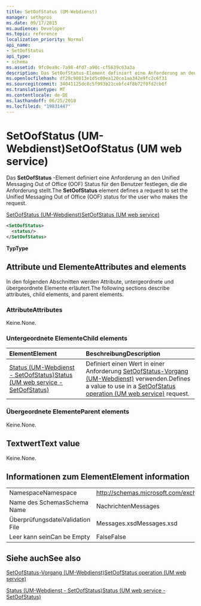 ```yaml
---
title: SetOofStatus (UM-Webdienst)
manager: sethgros
ms.date: 09/17/2015
ms.audience: Developer
ms.topic: reference
localization_priority: Normal
api_name:
- SetOofStatus
api_type:
- schema
ms.assetid: 9fc0ea9c-7a98-4fd7-a90c-cf5639c63a3a
description: Das SetOofStatus-Element definiert eine Anforderung an den Unified Messaging Out of Office (OOF) Status für den Benutzer festlegen, die die Anforderung stellt.
ms.openlocfilehash: df28c98013e1d5c00ea120ce1aa342e9fc2c6f31
ms.sourcegitcommit: 34041125dc8c5f993b21cebfc4f8b72f0fd2cb6f
ms.translationtype: MT
ms.contentlocale: de-DE
ms.lasthandoff: 06/25/2018
ms.locfileid: "19831447"
---
```

# <a name="setoofstatus-um-web-service"></a><span data-ttu-id="32e5c-103">SetOofStatus (UM-Webdienst)</span><span class="sxs-lookup"><span data-stu-id="32e5c-103">SetOofStatus (UM web service)</span></span>

<span data-ttu-id="32e5c-104">Das **SetOofStatus** -Element definiert eine Anforderung an den Unified Messaging Out of Office (OOF) Status für den Benutzer festlegen, die die Anforderung stellt.</span><span class="sxs-lookup"><span data-stu-id="32e5c-104">The **SetOofStatus** element defines a request to set the Unified Messaging Out of Office (OOF) status for the user who makes the request.</span></span> 
  
[<span data-ttu-id="32e5c-105">SetOofStatus (UM-Webdienst)</span><span class="sxs-lookup"><span data-stu-id="32e5c-105">SetOofStatus (UM web service)</span></span>](setoofstatus-um-web-service.md)
  
```xml
<SetOofStatus>
  <status/>
</SetOofStatus>
```

 <span data-ttu-id="32e5c-106">**Typ**</span><span class="sxs-lookup"><span data-stu-id="32e5c-106">**Type**</span></span>
## <a name="attributes-and-elements"></a><span data-ttu-id="32e5c-107">Attribute und Elemente</span><span class="sxs-lookup"><span data-stu-id="32e5c-107">Attributes and elements</span></span>

<span data-ttu-id="32e5c-108">In den folgenden Abschnitten werden Attribute, untergeordnete und übergeordnete Elemente erläutert.</span><span class="sxs-lookup"><span data-stu-id="32e5c-108">The following sections describe attributes, child elements, and parent elements.</span></span>
  
### <a name="attributes"></a><span data-ttu-id="32e5c-109">Attribute</span><span class="sxs-lookup"><span data-stu-id="32e5c-109">Attributes</span></span>

<span data-ttu-id="32e5c-110">Keine.</span><span class="sxs-lookup"><span data-stu-id="32e5c-110">None.</span></span>
  
### <a name="child-elements"></a><span data-ttu-id="32e5c-111">Untergeordnete Elemente</span><span class="sxs-lookup"><span data-stu-id="32e5c-111">Child elements</span></span>

|<span data-ttu-id="32e5c-112">**Element**</span><span class="sxs-lookup"><span data-stu-id="32e5c-112">**Element**</span></span>|<span data-ttu-id="32e5c-113">**Beschreibung**</span><span class="sxs-lookup"><span data-stu-id="32e5c-113">**Description**</span></span>|
|:-----|:-----|
|[<span data-ttu-id="32e5c-114">Status (UM-Webdienst - SetOofStatus)</span><span class="sxs-lookup"><span data-stu-id="32e5c-114">Status (UM web service - SetOofStatus)</span></span>](status-um-web-servicesetoofstatus.md) <br/> |<span data-ttu-id="32e5c-115">Definiert einen Wert in einer Anforderung [SetOofStatus-Vorgang (UM-Webdienst)](setoofstatus-operation-um-web-service.md) verwenden.</span><span class="sxs-lookup"><span data-stu-id="32e5c-115">Defines a value to use in a [SetOofStatus operation (UM web service)](setoofstatus-operation-um-web-service.md) request.</span></span>  <br/> |
   
### <a name="parent-elements"></a><span data-ttu-id="32e5c-116">Übergeordnete Elemente</span><span class="sxs-lookup"><span data-stu-id="32e5c-116">Parent elements</span></span>

<span data-ttu-id="32e5c-117">Keine.</span><span class="sxs-lookup"><span data-stu-id="32e5c-117">None.</span></span>
  
## <a name="text-value"></a><span data-ttu-id="32e5c-118">Textwert</span><span class="sxs-lookup"><span data-stu-id="32e5c-118">Text value</span></span>

<span data-ttu-id="32e5c-119">Keine.</span><span class="sxs-lookup"><span data-stu-id="32e5c-119">None.</span></span>
  
## <a name="element-information"></a><span data-ttu-id="32e5c-120">Informationen zum Element</span><span class="sxs-lookup"><span data-stu-id="32e5c-120">Element information</span></span>

|||
|:-----|:-----|
|<span data-ttu-id="32e5c-121">Namespace</span><span class="sxs-lookup"><span data-stu-id="32e5c-121">Namespace</span></span>  <br/> |http://schemas.microsoft.com/exchange/services/2006/messages  <br/> |
|<span data-ttu-id="32e5c-122">Name des Schemas</span><span class="sxs-lookup"><span data-stu-id="32e5c-122">Schema Name</span></span>  <br/> |<span data-ttu-id="32e5c-123">Nachrichten</span><span class="sxs-lookup"><span data-stu-id="32e5c-123">Messages</span></span>  <br/> |
|<span data-ttu-id="32e5c-124">Überprüfungsdatei</span><span class="sxs-lookup"><span data-stu-id="32e5c-124">Validation File</span></span>  <br/> |<span data-ttu-id="32e5c-125">Messages.xsd</span><span class="sxs-lookup"><span data-stu-id="32e5c-125">Messages.xsd</span></span>  <br/> |
|<span data-ttu-id="32e5c-126">Leer kann sein</span><span class="sxs-lookup"><span data-stu-id="32e5c-126">Can be Empty</span></span>  <br/> |<span data-ttu-id="32e5c-127">False</span><span class="sxs-lookup"><span data-stu-id="32e5c-127">False</span></span>  <br/> |
   
## <a name="see-also"></a><span data-ttu-id="32e5c-128">Siehe auch</span><span class="sxs-lookup"><span data-stu-id="32e5c-128">See also</span></span>



[<span data-ttu-id="32e5c-129">SetOofStatus-Vorgang (UM-Webdienst)</span><span class="sxs-lookup"><span data-stu-id="32e5c-129">SetOofStatus operation (UM web service)</span></span>](setoofstatus-operation-um-web-service.md)
  
[<span data-ttu-id="32e5c-130">Status (UM-Webdienst - SetOofStatus)</span><span class="sxs-lookup"><span data-stu-id="32e5c-130">Status (UM web service - SetOofStatus)</span></span>](status-um-web-servicesetoofstatus.md)

